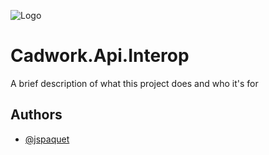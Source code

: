 ![Logo](https://filehost.cadwork.ca/cadwork_logo.png)

# Cadwork.Api.Interop

A brief description of what this project does and who it's for

## Authors

- [@jspaquet](https://www.github.com/jspaquet)
